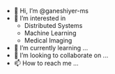 - 👋 Hi, I’m @ganeshiyer-ms
- 👀 I’m interested in 
  - Distributed Systems
  - Machine Learning
  - Medical Imaging
- 🌱 I’m currently learning ...
- 💞️ I’m looking to collaborate on ...
- 📫 How to reach me ...

<!---
ganeshiyer-ms/ganeshiyer-ms is a ✨ special ✨ repository because its `README.md` (this file) appears on your GitHub profile.
You can click the Preview link to take a look at your changes.
--->
